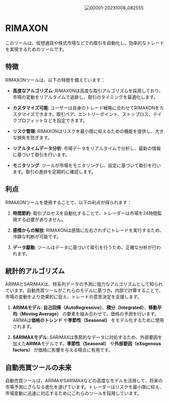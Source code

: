 <img align="center" width="50%">![00001-20231008_082555](https://user-images.githubusercontent.com/111455900/273429856-ccbc755d-204a-4309-a3e0-4ffd22604b1b.png)

</img>

# RIMAXON

このツールは、仮想通貨や株式市場などでの取引を自動化し、効率的なトレードを実現するためのツールです。

## 特徴

RIMAXONツールは、以下の特徴を備えています：

- **高度なアルゴリズム**: RIMAXONは高度な取引アルゴリズムを採用しており、市場の変動をリアルタイムで追跡し、取引のタイミングを最適化します。

- **カスタマイズ可能**: ユーザーは自身のトレード戦略に合わせてRIMAXONをカスタマイズできます。取引ペア、エントリーポイント、ストップロス、テイクプロフィットなどを設定できます。

- **リスク管理**: RIMAXONはリスクを最小限に抑えるための機能を提供し、大きな損失を防ぎます。

- **リアルタイムデータ分析**: 市場データをリアルタイムで分析し、最新の情報に基づいて取引を行います。

- **モニタリング**: ツールが市場をモニタリングし、設定に基づいて取引を行います。取引の進捗を定期的に確認します。


## 利点

RIMAXONツールを使用することで、以下の利点が得られます：

1. **時間節約**: 取引プロセスを自動化することで、トレーダーは市場を24時間監視する必要がありません。

2. **感情からの解放**: RIMAXONは感情に左右されずにトレードを実行するため、冷静な判断が可能です。

3. **データ駆動**: ツールはデータに基づいて取引を行うため、正確な分析が行われます。

## 統計的アルゴリズム

ARIMAとSARIMAXは、時系列データの予測に強力なアルゴリズムとして知られています。自動売買ツールがこれらのモデルに基づき、内部で計算することで、市場の変動をより効果的に捉え、トレードの意思決定を支援します。

1. **ARIMAモデル**: **自己回帰（AutoRegressive）**、**積分（Integrated）**、**移動平均（Moving Average）** の要素を組み合わせて、価格の予測を行います。ARIMAは**価格のトレンド** や**季節性（Seasonal）** をモデル化するために使用されます。

2. **SARIMAXモデル**: SARIMAXは季節的なデータに対処するため、外部要因を加えた**ARIMA**モデルです。**季節性（Seasonal）** や**外部要因（eXogenous factors）** が価格に影響を与える場合に有用です。


## 自動売買ツールの未来

自動売買ツールは、ARIMAやSARIMAXなどの高度なモデルを活用して、将来の市場予測にさらなる進化を遂げています。トレーダーはリスクを最小限に抑え、市場変動に迅速に対応するためにこれらのツールを採用しています。


[^1]: [ARIMAモデルについての詳細](https://example.com/arima)
[^2]: [SARIMAXモデルの説明](https://example.com/sarimax)
[^2]: [仮想通貨取引に関する注意事項](https://example.com/crypto-trading-tips)